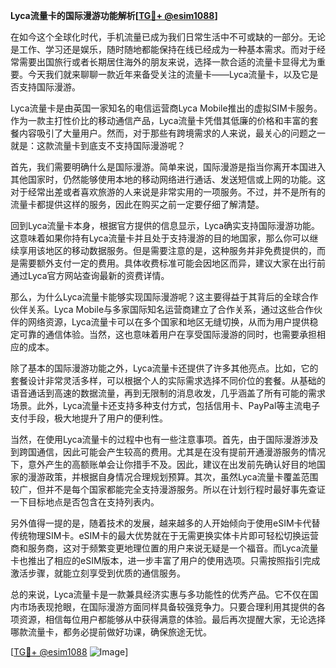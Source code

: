 **Lyca流量卡的国际漫游功能解析[[TG💪+ @esim1088](https://t.me/s/esim1088)]**

在如今这个全球化时代，手机流量已成为我们日常生活中不可或缺的一部分。无论是工作、学习还是娱乐，随时随地都能保持在线已经成为一种基本需求。而对于经常需要出国旅行或者长期居住海外的朋友来说，选择一款合适的流量卡显得尤为重要。今天我们就来聊聊一款近年来备受关注的流量卡——Lyca流量卡，以及它是否支持国际漫游。

Lyca流量卡是由英国一家知名的电信运营商Lyca Mobile推出的虚拟SIM卡服务。作为一款主打性价比的移动通信产品，Lyca流量卡凭借其低廉的价格和丰富的套餐内容吸引了大量用户。然而，对于那些有跨境需求的人来说，最关心的问题之一就是：这款流量卡到底支不支持国际漫游呢？

首先，我们需要明确什么是国际漫游。简单来说，国际漫游是指当你离开本国进入其他国家时，仍然能够使用本地的移动网络进行通话、发送短信或上网的功能。这对于经常出差或者喜欢旅游的人来说是非常实用的一项服务。不过，并不是所有的流量卡都提供这样的服务，因此在购买之前一定要仔细了解清楚。

回到Lyca流量卡本身，根据官方提供的信息显示，Lyca确实支持国际漫游功能。这意味着如果你持有Lyca流量卡并且处于支持漫游的目的地国家，那么你可以继续享用该地区的移动数据服务。但是需要注意的是，这种服务并非免费提供的，而是需要额外支付一定的费用。具体收费标准可能会因地区而异，建议大家在出行前通过Lyca官方网站查询最新的资费详情。

那么，为什么Lyca流量卡能够实现国际漫游呢？这主要得益于其背后的全球合作伙伴关系。Lyca Mobile与多家国际知名运营商建立了合作关系，通过这些合作伙伴的网络资源，Lyca流量卡可以在多个国家和地区无缝切换，从而为用户提供稳定可靠的通信体验。当然，这也意味着用户在享受国际漫游的同时，也需要承担相应的成本。

除了基本的国际漫游功能之外，Lyca流量卡还提供了许多其他亮点。比如，它的套餐设计非常灵活多样，可以根据个人的实际需求选择不同价位的套餐。从基础的语音通话到高速的数据流量，再到无限制的消息收发，几乎涵盖了所有可能的需求场景。此外，Lyca流量卡还支持多种支付方式，包括信用卡、PayPal等主流电子支付手段，极大地提升了用户的便利性。

当然，在使用Lyca流量卡的过程中也有一些注意事项。首先，由于国际漫游涉及到跨国通信，因此可能会产生较高的费用。尤其是在没有提前开通漫游服务的情况下，意外产生的高额账单会让你措手不及。因此，建议在出发前先确认好目的地国家的漫游政策，并根据自身情况合理规划预算。其次，虽然Lyca流量卡覆盖范围较广，但并不是每个国家都能完全支持漫游服务。所以在计划行程时最好事先查证一下目标地点是否包含在支持列表内。

另外值得一提的是，随着技术的发展，越来越多的人开始倾向于使用eSIM卡代替传统物理SIM卡。eSIM卡的最大优势就在于无需更换实体卡片即可轻松切换运营商和服务商，这对于频繁变更地理位置的用户来说无疑是一个福音。而Lyca流量卡也推出了相应的eSIM版本，进一步丰富了用户的使用选项。只需按照指引完成激活步骤，就能立刻享受到优质的通信服务。

总的来说，Lyca流量卡是一款兼具经济实惠与多功能性的优秀产品。它不仅在国内市场表现抢眼，在国际漫游方面同样具备较强竞争力。只要合理利用其提供的各项资源，相信每位用户都能够从中获得满意的体验。最后再次提醒大家，无论选择哪款流量卡，都务必提前做好功课，确保旅途无忧。

[[TG💪+ @esim1088](https://t.me/s/esim1088) ![Image](https://i.postimg.cc/4NQfJmqS/Snipaste-2025-05-13-00-14-12.png)]